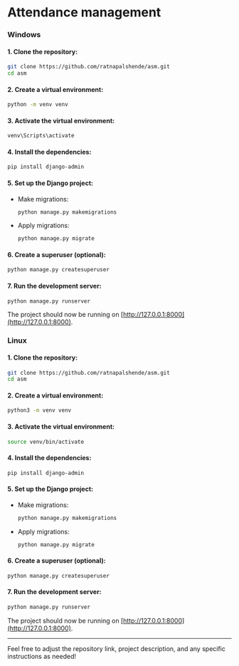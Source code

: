 
# Attendance management

### Windows

#### 1. Clone the repository:
```bash
git clone https://github.com/ratnapalshende/asm.git
cd asm
```

#### 2. Create a virtual environment:
```bash
python -m venv venv
```

#### 3. Activate the virtual environment:
```bash
venv\Scripts\activate
```

#### 4. Install the dependencies:
```bash
pip install django-admin
```

#### 5. Set up the Django project:
- Make migrations:
  ```bash
  python manage.py makemigrations
  ```
- Apply migrations:
  ```bash
  python manage.py migrate
  ```

#### 6. Create a superuser (optional):
```bash
python manage.py createsuperuser
```

#### 7. Run the development server:
```bash
python manage.py runserver
```

The project should now be running on [http://127.0.0.1:8000](http://127.0.0.1:8000).

### Linux

#### 1. Clone the repository:
```bash
git clone https://github.com/ratnapalshende/asm.git
cd asm
```

#### 2. Create a virtual environment:
```bash
python3 -m venv venv
```

#### 3. Activate the virtual environment:
```bash
source venv/bin/activate
```

#### 4. Install the dependencies:
```bash
pip install django-admin
```

#### 5. Set up the Django project:
- Make migrations:
  ```bash
  python manage.py makemigrations
  ```
- Apply migrations:
  ```bash
  python manage.py migrate
  ```

#### 6. Create a superuser (optional):
```bash
python manage.py createsuperuser
```

#### 7. Run the development server:
```bash
python manage.py runserver
```

The project should now be running on [http://127.0.0.1:8000](http://127.0.0.1:8000).

---

Feel free to adjust the repository link, project description, and any specific instructions as needed!
